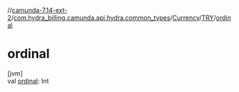//[camunda-7.14-ext-2](../../../../index.md)/[com.hydra_billing.camunda.api.hydra.common_types](../../index.md)/[Currency](../index.md)/[TRY](index.md)/[ordinal](ordinal.md)

# ordinal

[jvm]\
val [ordinal](ordinal.md): Int
